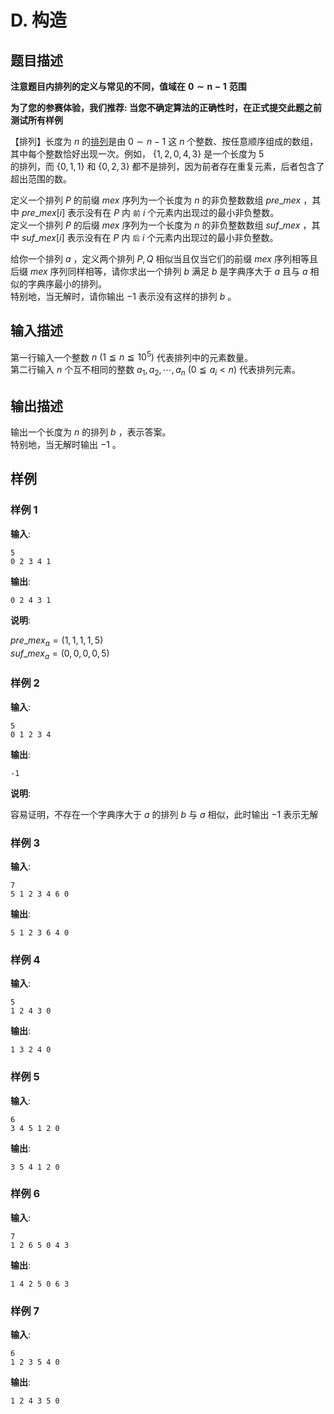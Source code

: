 # D. 构造

## 题目描述

$\mathbf{注意题目内排列的定义与常见的不同，值域在\ 0 \sim n - 1\ 范围}$   
  
$\textbf{为了您的参赛体验，我们推荐: 当您不确定算法的正确性时，在正式提交此题之前测试所有样例}$   
  
【排列】长度为 $n$ 的<u>排列</u>是由 $0 \sim n - 1$ 这 $n$ 个整数、按任意顺序组成的数组，其中每个整数恰好出现一次。例如， $\{1,2,0,4,3\}$ 是一个长度为 $5$   
的排列，而 $\{0,1,1\}$ 和 $\{0,2,3\}$ 都不是排列，因为前者存在重复元素，后者包含了超出范围的数。  

  
定义一个排列 $P$ 的前缀 $mex$ 序列为一个长度为 $n$ 的非负整数数组 $pre\_mex$ ，其中 $pre\_mex[i]$ 表示没有在 $P$ 内 $\texttt{前}$  $i$ 个元素内出现过的最小非负整数。  
定义一个排列 $P$ 的后缀 $mex$ 序列为一个长度为 $n$ 的非负整数数组 $suf\_mex$ ，其中 $suf\_mex[i]$ 表示没有在 $P$ 内 $\texttt{后}$  $i$ 个元素内出现过的最小非负整数。  
  

  
给你一个排列 $a$ ，定义两个排列 $P, Q$ 相似当且仅当它们的前缀 $mex$ 序列相等且后缀 $mex$ 序列同样相等，请你求出一个排列 $b$ 满足 $b$ 是字典序大于 $a$ 且与 $a$ 相似的字典序最小的排列。  
特别地，当无解时，请你输出 $-1$ 表示没有这样的排列 $b$ 。  
  
  


## 输入描述

第一行输入一个整数 $n\ (1 \leqq n \leqq 10^5)$ 代表排列中的元素数量。  
第二行输入 $n$ 个互不相同的整数 $a_1,a_2,\cdots,a_n\ (0 \leqq a_i \lt n)$ 代表排列元素。  


## 输出描述

输出一个长度为 $n$ 的排列 $b$ ，表示答案。  
特别地，当无解时输出 $-1$ 。  
  


## 样例

### 样例 1
**输入**:
```
5
0 2 3 4 1
```

**输出**:
```
0 2 4 3 1
```

**说明**:  

$pre\_mex_a = (1,1,1,1,5)$   
$suf\_mex_a = (0,0,0,0,5)$   


### 样例 2
**输入**:
```
5
0 1 2 3 4
```

**输出**:
```
-1
```

**说明**:  

容易证明，不存在一个字典序大于 $a$ 的排列 $b$ 与 $a$ 相似，此时输出 $-1$ 表示无解  


### 样例 3
**输入**:
```
7
5 1 2 3 4 6 0
```

**输出**:
```
5 1 2 3 6 4 0
```

### 样例 4
**输入**:
```
5
1 2 4 3 0
```

**输出**:
```
1 3 2 4 0
```

### 样例 5
**输入**:
```
6
3 4 5 1 2 0
```

**输出**:
```
3 5 4 1 2 0
```

### 样例 6
**输入**:
```
7
1 2 6 5 0 4 3
```

**输出**:
```
1 4 2 5 0 6 3
```

### 样例 7
**输入**:
```
6
1 2 3 5 4 0
```

**输出**:
```
1 2 4 3 5 0
```

